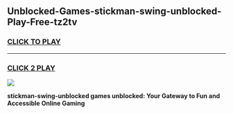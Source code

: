 
## Unblocked-Games-stickman-swing-unblocked-Play-Free-tz2tv
<h3>
<a href="https://premium76.site?title=stickman-swing-unblocked&ref=23A">CLICK TO PLAY</a></h3>
<hr>

<h3>
<a href="https://premium76.site?title=stickman-swing-unblocked&ref=23A">CLICK 2 PLAY</a>
  
</h3>

<a href="https://premium76.site?title=stickman-swing-unblocked&ref=23A"><img src="https://clearcache.store/games.png"></a>


**stickman-swing-unblocked games unblocked: Your Gateway to Fun and Accessible Online Gaming**
